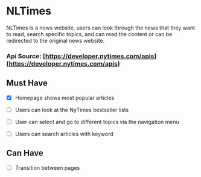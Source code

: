 # NLTimes

NLTimes is a news website, users can look through the news that they want to read, search specific topics, and can read the content or can be redirected to the original news website.

### Api Source: [https://developer.nytimes.com/apis](https://developer.nytimes.com/apis)


## Must Have

- [X]  Homepage shows most popular articles
- [ ]  Users can look at the NyTimes bestseller lists
- [ ]  User can select and go to different topics via the navigation menu
- [ ]  Users can search articles with keyword

 

## Can Have
- [ ]  Transition between pages